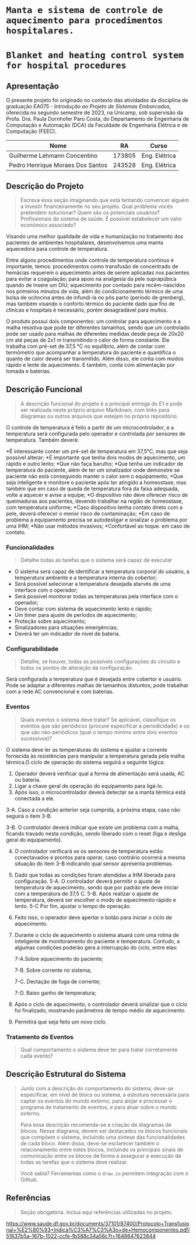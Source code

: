 # `Manta e sistema de controle de aquecimento para procedimentos hospitalares.`
# `Blanket and heating control system for hospital procedures`

## Apresentação

O presente projeto foi originado no contexto das atividades da disciplina de graduação *EA075 - Introdução ao Projeto de Sistemas Embarcados*, 
oferecida no segundo semestre de 2023, na Unicamp, sob supervisão da Profa. Dra. Paula Dornhofer Paro Costa, do Departamento de Engenharia de Computação e Automação (DCA) da Faculdade de Engenharia Elétrica e de Computação (FEEC).

 |Nome  | RA | Curso|
 |--|--|--|
 |Guilherme Lehmann Concentino  | 173805  | Eng. Elétrica |
 |Pedro Henrique Moraes Dos Santos  | 243528 | Eng. Elétrica |

## Descrição do Projeto
> Escreva essa seção imaginando que está tentando convencer alguém a investir financeiramente no seu projeto. 
> Qual problema vocês pretendem solucionar?
> Quem são os potenciais usuários?
> Profissionais do sistema de saúde.
> É possível estabelecer um valor econômico associado?

Visando uma melhor qualidade de vida e humanização no tratamento dos pacientes de ambientes hospitalares, desenvolvemos uma manta aquecedora para controle de temperatura.

Entre alguns procedimentos onde controle de temperatura continuo é importante, temos: procedimentos como transfusão de concentrado de hemácias requerem o aquecimento antes de serem aplicadas nos pacientes para evitar a coagulação; para apoio na analgesia da pele suprapúbica quando de insere um DIU; aquecimento por contado para recém-nascidos nos primeiros minutos de vida, além do condicionamento térmico de uma bolsa de ocitocina antes de infundi-la no pôs parto (período de grenberg), mas também visando o conforto térmico do paciente dado que frio de clínicas e hospitais é necessário, porém desagradável para muitos.

O produto possui dois componentes: um controlar para aquecimento e a malha resistiva que pode ter diferentes tamanhos, sendo que um controlado pode ser usado para malhas de diferentes medidas desde peça de 20x20 cm até peças de 2x1 m transmitindo o calor de forma constante. Ele trabalha com pré-set de 37,5 °C no equilíbrio, além de contar com termômetro que acompanhar a temperatura do paciente e quantifica o quanto de calor deverá ser transmitido. Além disso, ele conta com modos rápido e lente de aquecimento. E também, conta com alimentação por tomada e baterias.

## Descrição Funcional
> A descrição funcional do projeto é a principal entrega do E1 e pode ser realizada neste próprio arquivo Markdown,
> com links para diagramas ou outros arquivos que estejam no próprio repositório.

 O controle de temperatura é feito a partir de um microcontrolador, e a temperatura será configurada pelo operador e controlada por sensores de temperatura. Também deverá:

*É interessante conter um pré-set de temperatura em 37,5°C, mas que seja possível alterar;
*É importante que tenha dois modos de aquecimento, um rápido e outro lento;
*Que não faça barulho;
*Que tenha um indicador de temperatura do paciente, além de ter um sinalizador onde demonstre se paciente não está conseguindo manter o calor sem o equipamento;
*Que seja inteligente e monitore o paciente após ter atingido a homeostase, mas também que em caso de queda de temperatura fora da faixa adequada, volte a aquecer e avise a equipe;
*O dispositivo não deve oferecer risco de queimaduras aos pacientes, devendo trabalhar na região de homeostase, com temperatura uniforme;
*Caso dispositivo tenha contato direto com a pele, deverá oferecer o menor risco de contaminação;
*Em caso de problema a equipamento precisa se autodesligar e sinalizar o problema por uma IHM;
*Não usar métodos invasivos;
*Confortável ao toque. em caso de contato.

### Funcionalidades

> Detalhe todas as tarefas que o sistema será capaz de executar

* O sistema será capaz de identificar a temperatura corporal do usuário, a temperatura ambiente e a temperatura interna do cobertor;
* Será possível selecionar a temperatura desejada atarvés de uma interface com o operador;
* Será possível monitorar todas as temperaturas pela interface com o operador;
* Deve contar com sistema de aquecimento lento e rápido;
* Um timer para ajuste de períodos de aquecimento;
* Proteção sobre aquecimento;
* Sinalizadores para situações emergências;
* Deverá ter um indicador de nível de bateria.

### Configurabilidade
> Detalhe, se houver, todas as possíveis configurações do circuito e todos os pontos de alteração da configuração.

Será configurada a temperatura que é desejada entre cobertor e usuário. Pode se adaptar a diferentes malhas de tamanhos distuntos; pode trabalhar com a  rede AC convencional  e com baterias.

### Eventos
> Quais eventos o sistema deve tratar?
> Se aplicável, classifique os eventos que são periódicos (procure especificar a periodicidade) e os que são não-periódicos
> (qual o tempo mínimo entre dois eventos sucessivos)?

O sistema deve ler as temperaturas do sistema e ajustar a corrente fornecida às resistências para manipular a temperatura gerada pela malha térmica.O ciclo de operação do sistema seguirá a seguinte lógica:

1. Operador deverá verificar qual a forma de alimentação será usada, AC ou bateria.
2. Ligar a chave geral de operação do equipamento para ligá-lo.
3. Após isso, o microcontrolador deverá detectar se a manta térmica está conectada a ele.
   
  3-A. Caso a condição anterior seja cumprida, a próxima etapa, caso não seguirá o item 3-B.
  
  3-B. O controlador deverá indicar que existe um problema com a malha, ficando travado nesta condição, sendo liberado com o reset (liga e desliga geral do equipamento).
  
4. O controlador verificará se os sensores de temperatura estão conectavados e prontos para operar, caso contrário ocorrerá a mesma situação do item 3-B indicando qual sensor apresenta problemas.
5. Dado que todas as condições foram atendidas a IHM liberada para configuração.
   5-A. O controlador deverá permitir o ajuste de temperatura de aquecimento, sendo que por padrão ele deve iniciar com a temperatura de 37,5 C.
   5-B. Após realizar o ajuste de temperatura, deverá ser escolher o modo de aquecimento rápido e lento.
   5-C Por fim, ajustar o tempo de operação.

6. Feito isso, o operador deve apertar o botão para iniciar o ciclo de aquecimento.

7. Durante o ciclo de aquecimento o sistema atuará com uma rotina de inteligente de monitoramento do paciente e temperatura. Contudo, a algumas condições poderão gera a interrupção do ciclo, entre elas:

    7-A.Sobre aquecimento do paciente;
   
    7-B. Sobre corrente no sistema;
   
    7-C. Dectação de fuga de corrente;
   
    7-D. Baixo ganho de temperatura;

9. Após o ciclo de aquecimento, o controlador deverá sinalizar que o ciclo foi finalizado, mostrando parâmetros de tempo médio de aquecimento.
10.  Permitirá que seja feito um novo ciclo.

### Tratamento de Eventos
> Qual comportamento o sistema deve ter para tratar corretamente cada evento?

## Descrição Estrutural do Sistema
> Junto com a descrição do comportamento do sistema, deve-se especificar, em nível de bloco ou sistema, a estrutura necessária 
> para captar os eventos do mundo externo, para alojar e processar o programa de tratamento de eventos, e para atuar sobre o mundo externo.
>
> Para essa descrição recomenda-se a criação de diagramas de blocos.
> Nesse diagrama, devem ser destacados os blocos funcionais que compõem o sistema, incluindo uma síntese das funcionalidades de cada bloco.
> Além disso, deve-se esclarecer também o relacionamento entre estes blocos, incluindo os principais sinais de comunicação entre
> os blocos de forma a assegurar a execução de todas as tarefas que o sistema deve realizar.
> 
> Você sabia? Ferramentas como o `draw.io` permitem integração com o Github.
> 

## Referências
> Seção obrigatória. Inclua aqui referências utilizadas no projeto.

https://www.saude.df.gov.br/documents/37101/87400/Protocolo+Transfusional+%E2%80%93+Indica%C3%A7%C3%A3o+de+Hemocomponentes.pdf/51637b5a-167b-1022-ccfe-fb588c34a56c?t=1648647623844
